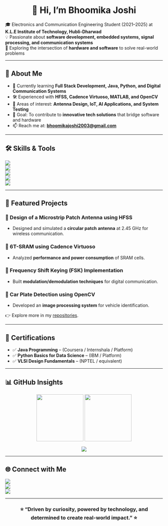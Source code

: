 <h1 align="center">👋 Hi, I’m Bhoomika Joshi</h1>  

<p align="left">
🎓 Electronics and Communication Engineering Student (2021–2025) at <b>K.L.E Institute of Technology, Hubli-Dharwad</b>  
<br>
💡 Passionate about <b>software development, embedded systems, signal processing, and communication systems</b>  
<br>
🚀 Exploring the intersection of <b>hardware and software</b> to solve real-world problems  
</p>  

---

## 🔹 About Me  

- 🌱 Currently learning **Full Stack Development, Java, Python, and Digital Communication Systems**  
- 🛠️ Experienced with **HFSS, Cadence Virtuoso, MATLAB, and OpenCV**  
- 📡 Areas of interest: **Antenna Design, IoT, AI Applications, and System Testing**  
- 🎯 Goal: To contribute to **innovative tech solutions** that bridge software and hardware  
- 📫 Reach me at: **bhoomikajoshi2003@gmail.com**  

---

## 🛠️ Skills & Tools  

<p align="left">
<img src="https://img.shields.io/badge/C-00599C?style=for-the-badge&logo=c&logoColor=white">
  <br>
<img src="https://img.shields.io/badge/Java-ED8B00?style=for-the-badge&logo=openjdk&logoColor=white">
  <br>
<img src="https://img.shields.io/badge/Python-3776AB?style=for-the-badge&logo=python&logoColor=white">
  <br>
<img src="https://img.shields.io/badge/HFSS-FF6F00?style=for-the-badge&logo=ansys&logoColor=white">
  <br>
<img src="https://img.shields.io/badge/Cadence-CC0000?style=for-the-badge&logo=cadence&logoColor=white">
</p>  

---

## 📌 Featured Projects  

### 🔸 Design of a Microstrip Patch Antenna using HFSS  
- Designed and simulated a **circular patch antenna** at 2.45 GHz for wireless communication.  

### 🔸 6T-SRAM using Cadence Virtuoso  
- Analyzed **performance and power consumption** of SRAM cells.  

### 🔸 Frequency Shift Keying (FSK) Implementation  
- Built **modulation/demodulation techniques** for digital communication.  

### 🔸 Car Plate Detection using OpenCV  
- Developed an **image processing system** for vehicle identification.  

👉 Explore more in my [repositories](https://github.com/Bhoomika-Joshi?tab=repositories).  

---

## 📜 Certifications  

- ✅ **Java Programming** – (Coursera / Internshala / Platform)  
- ✅ **Python Basics for Data Science** – (IBM / Platform)  
- ✅ **VLSI Design Fundamentals** – (NPTEL / equivalent)  

---

## 📊 GitHub Insights  

<p align="center">
<img src="https://github-readme-stats.vercel.app/api?username=Bhoomika-Joshi&show_icons=true&theme=default" height="150">
<img src="https://github-readme-stats.vercel.app/api/top-langs/?username=Bhoomika-Joshi&layout=compact&theme=default" height="150">
</p>  

<p align="center">
<img src="https://github-readme-activity-graph.vercel.app/graph?username=Bhoomika-Joshi&theme=github-compact" />
</p>  

---

## 🌐 Connect with Me  

<p align="lfet">
<a href="https://www.linkedin.com/in/YOUR-LINKEDIN/"><img src="https://img.shields.io/badge/-LinkedIn-blue?style=for-the-badge&logo=Linkedin&logoColor=white"></a>
  <br>
<a href="mailto:bhoomikajoshi2003@gmail.com"><img src="https://img.shields.io/badge/-Email-red?style=for-the-badge&logo=gmail&logoColor=white"></a>
  <br>
<a href="https://github.com/Bhoomika-Joshi"><img src="https://img.shields.io/badge/-GitHub-181717?style=for-the-badge&logo=github&logoColor=white"></a>
</p>  

---

<h3 align="center">⭐ “Driven by curiosity, powered by technology, and determined to create real-world impact.” ⭐</h3>

